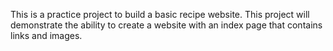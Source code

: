 This is a practice project to build a basic recipe website. This project will demonstrate the ability to create a website with an index page that contains links and images.